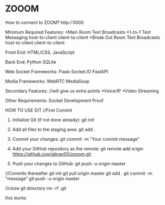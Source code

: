 # ZOOOM

How to connect to ZOOM?
http:/<host ip>:5000

Minimum Required Features:
*Main Room Text Broadcasts
*1-to-1 Text Messaging
	host-to-client
	client-to-client
*Break Out Room Text Broadcasts
	host-to-client
	client-to-client

Front End:
HTML/CSS, JavaScript

Back End:
Python
SQLite

Web Socket Frameworks:
Flask-Socket.IO
FastAPI

Media Frameworks:
WebRTC
MediaSoup

Secondary Features: //will give us extra points
*Voice/IP
*Video Streaming

Other Requirements:
Socket Development Proof




HOW TO USE GIT
//First Commit
1. Initialize Git (if not done already):
   git init

2. Add all files to the staging area:
   git add .

3. Commit your changes:
   git commit -m "Your commit message"

4. Add your GitHub repository as the remote:
   git remote add origin https://github.com/abrav00/zooom.git

5. Push your changes to GitHub:
   git push -u origin master


//Commits thereafter
git init
git pull origin master
git add .
git commit -m "message"
git push -u origin master

//close git directory
rm -rf .git

this works
